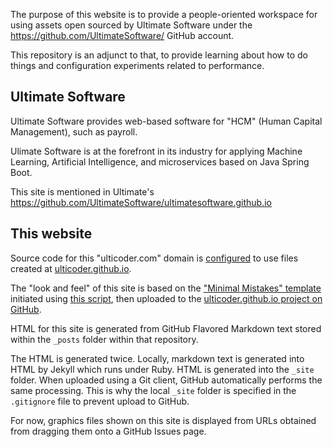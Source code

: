 The purpose of this website is to provide a people-oriented workspace for 
using assets open sourced by Ultimate Software under the 
<a target="_blank" href="https://github.com/UltimateSoftware/">
https://github.com/UltimateSoftware/</a> GitHub account.

This repository is an adjunct to that, to provide learning about how to do things
and configuration experiments related to performance.

## Ultimate Software

Ultimate Software provides web-based software for "HCM" (Human Capital Management),
such as payroll.

Ulimate Software is at the forefront in its industry for applying Machine Learning, Artificial Intelligence, and 
microservices based on Java Spring Boot.

This site is mentioned in Ultimate's
<a target="_blank" href="https://github.com/UltimateSoftware/ultimatesoftware.github.io">
https://github.com/UltimateSoftware/ultimatesoftware.github.io</a>

## This website

Source code for this "ulticoder.com" domain is 
<a target="_blank" href="https://help.github.com/articles/using-a-custom-domain-with-github-pages/">
configured</a> to use files created at
<a target="_blank" href="https://ulticoder.github.io">ulticoder.github.io</a>.

The "look and feel" of this site is based on the 
<a target="_blank" href="https://github.com/mmistakes/minimal-mistakes/">
"Minimal Mistakes" template</a> initiated using
<a target="_blank" href="https://github.com/mmistakes/minimal-mistakes/issues/280#event-848084392">
this script</a>, then uploaded to the
<a target="_blank" href="https://github.com/ulticoder/ulticoder.github.io">ulticoder.github.io project on GitHub</a>.

HTML for this site is generated from GitHub Flavored Markdown text stored within the `_posts` folder within that repository.

The HTML is generated twice. Locally, markdown text is generated into HTML by Jekyll which runs under Ruby.
HTML is generated into the `_site` folder.
When uploaded using a Git client, GitHub automatically performs the same processing.
This is why the local `_site` folder is specified in the `.gitignore` file to prevent upload to GitHub.

For now, graphics files shown on this site is displayed from URLs obtained from dragging them onto a GitHub Issues page.

